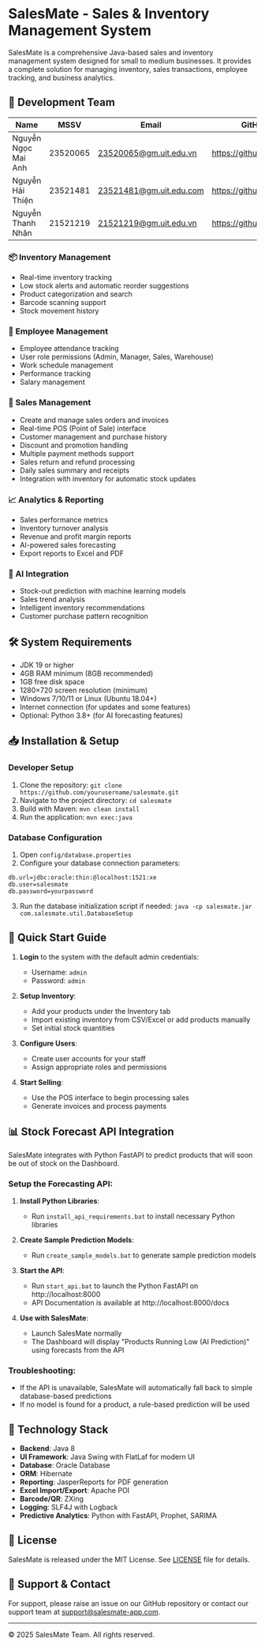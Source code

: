 # SalesMate - Sales & Inventory Management System

SalesMate is a comprehensive Java-based sales and inventory management system designed for small to medium businesses. It provides a complete solution for managing inventory, sales transactions, employee tracking, and business analytics.

## 👥 Development Team

| Name                    | MSSV      | Email                        | GitHub Username         |
|-------------------------|-----------|------------------------------|-------------------------|
| Nguyễn Ngọc Mai Anh     | 23520065  | 23520065@gm.uit.edu.vn    | https://github.com/maianhUIT29            |
| Nguyễn Hải Thiện        | 23521481  | 23521481@gm.uit.edu.com        | https://github.com/adamwhite625              |
| Nguyễn Thanh Nhân       | 21521219  | 21521219@gm.uit.edu.vn | https://github.com/uit-ntn         |

### 📦 Inventory Management
- Real-time inventory tracking
- Low stock alerts and automatic reorder suggestions
- Product categorization and search
- Barcode scanning support
- Stock movement history

### 👥 Employee Management
- Employee attendance tracking
- User role permissions (Admin, Manager, Sales, Warehouse)
- Work schedule management
- Performance tracking
- Salary management

### 🛒 Sales Management
- Create and manage sales orders and invoices
- Real-time POS (Point of Sale) interface
- Customer management and purchase history
- Discount and promotion handling
- Multiple payment methods support
- Sales return and refund processing
- Daily sales summary and receipts
- Integration with inventory for automatic stock updates

### 📈 Analytics & Reporting
- Sales performance metrics
- Inventory turnover analysis
- Revenue and profit margin reports
- AI-powered sales forecasting
- Export reports to Excel and PDF

### 🤖 AI Integration
- Stock-out prediction with machine learning models
- Sales trend analysis
- Intelligent inventory recommendations
- Customer purchase pattern recognition

## 🛠️ System Requirements

- JDK 19 or higher
- 4GB RAM minimum (8GB recommended)
- 1GB free disk space
- 1280×720 screen resolution (minimum)
- Windows 7/10/11 or Linux (Ubuntu 18.04+)
- Internet connection (for updates and some features)
- Optional: Python 3.8+ (for AI forecasting features)

## 📥 Installation & Setup


### Developer Setup
1. Clone the repository: `git clone https://github.com/yourusername/salesmate.git`
2. Navigate to the project directory: `cd salesmate`
3. Build with Maven: `mvn clean install`
4. Run the application: `mvn exec:java`

### Database Configuration
1. Open `config/database.properties`
2. Configure your database connection parameters:
```
db.url=jdbc:oracle:thin:@localhost:1521:xe
db.user=salesmate
db.password=yourpassword
```
3. Run the database initialization script if needed: `java -cp salesmate.jar com.salesmate.util.DatabaseSetup`

## 🚀 Quick Start Guide

1. **Login** to the system with the default admin credentials:
   - Username: `admin`
   - Password: `admin`

2. **Setup Inventory**:
   - Add your products under the Inventory tab
   - Import existing inventory from CSV/Excel or add products manually
   - Set initial stock quantities

3. **Configure Users**:
   - Create user accounts for your staff
   - Assign appropriate roles and permissions

4. **Start Selling**:
   - Use the POS interface to begin processing sales
   - Generate invoices and process payments

## 📊 Stock Forecast API Integration

SalesMate integrates with Python FastAPI to predict products that will soon be out of stock on the Dashboard.

### Setup the Forecasting API:

1. **Install Python Libraries**:
   - Run `install_api_requirements.bat` to install necessary Python libraries

2. **Create Sample Prediction Models**:
   - Run `create_sample_models.bat` to generate sample prediction models

3. **Start the API**:
   - Run `start_api.bat` to launch the Python FastAPI on http://localhost:8000
   - API Documentation is available at http://localhost:8000/docs

4. **Use with SalesMate**:
   - Launch SalesMate normally
   - The Dashboard will display "Products Running Low (AI Prediction)" using forecasts from the API

### Troubleshooting:

- If the API is unavailable, SalesMate will automatically fall back to simple database-based predictions
- If no model is found for a product, a rule-based prediction will be used

## 🔧 Technology Stack

- **Backend**: Java 8
- **UI Framework**: Java Swing with FlatLaf for modern UI
- **Database**: Oracle Database
- **ORM**: Hibernate
- **Reporting**: JasperReports for PDF generation
- **Excel Import/Export**: Apache POI
- **Barcode/QR**: ZXing
- **Logging**: SLF4J with Logback
- **Predictive Analytics**: Python with FastAPI, Prophet, SARIMA

## 📄 License

SalesMate is released under the MIT License. See [LICENSE](LICENSE) file for details.

## 🤝 Support & Contact

For support, please raise an issue on our GitHub repository or contact our support team at support@salesmate-app.com.

---

© 2025 SalesMate Team. All rights reserved.
